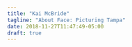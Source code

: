 ```yaml
---
title: "Kai McBride"
tagline: "About Face: Picturing Tampa"
date: 2018-11-27T11:47:49-05:00
draft: true
---
```


